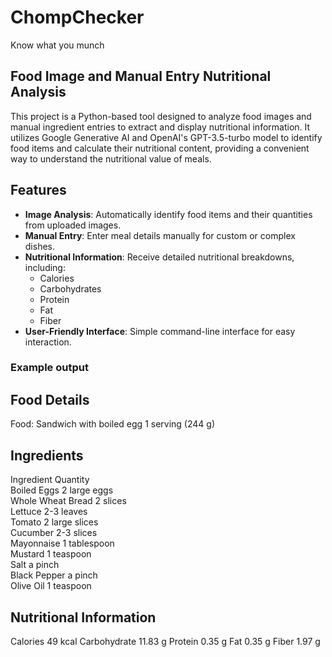 # ChompChecker
Know what you munch

## Food Image and Manual Entry Nutritional Analysis

This project is a Python-based tool designed to analyze food images and manual ingredient entries to extract and display nutritional information. It utilizes Google Generative AI and OpenAI's GPT-3.5-turbo model to identify food items and calculate their nutritional content, providing a convenient way to understand the nutritional value of meals.

## Features

- **Image Analysis**: Automatically identify food items and their quantities from uploaded images.
- **Manual Entry**: Enter meal details manually for custom or complex dishes.
- **Nutritional Information**: Receive detailed nutritional breakdowns, including:
  - Calories
  - Carbohydrates
  - Protein
  - Fat
  - Fiber
- **User-Friendly Interface**: Simple command-line interface for easy interaction.


### Example output

Food Details
------------
Food: Sandwich with boiled egg
1 serving (244 g)

Ingredients
-----------
Ingredient           Quantity            
Boiled Eggs          2 large eggs        
Whole Wheat Bread    2 slices            
Lettuce              2-3 leaves          
Tomato               2 large slices      
Cucumber             2-3 slices          
Mayonnaise           1 tablespoon        
Mustard              1 teaspoon          
Salt                 a pinch             
Black Pepper         a pinch             
Olive Oil            1 teaspoon          

Nutritional Information
----------------------
Calories        49 kcal
Carbohydrate    11.83 g
Protein         0.35 g
Fat             0.35 g
Fiber           1.97 g
